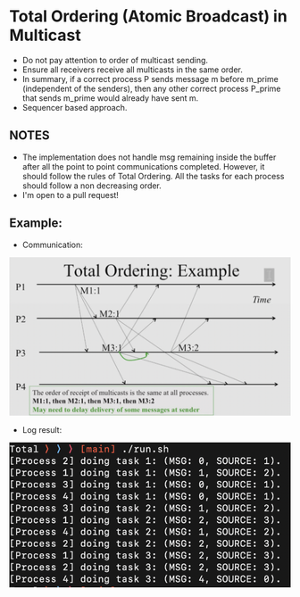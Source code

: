 # Total Ordering (Atomic Broadcast) in Multicast
- Do not pay attention to order of multicast sending.
- Ensure all receivers receive all multicasts in the same order.
- In summary, if a correct process P sends message m before m_prime (independent of the senders), then any other correct process P_prime that sends m_prime would already have sent m.
- Sequencer based approach.


## NOTES
- The implementation does not handle msg remaining inside the buffer after all the point to point communications completed. However, it should follow the rules of Total Ordering. All the tasks for each process should follow a non decreasing order.
- I'm open to a pull request!

## Example:
- Communication:

![linr](./imgs/ex.png)


- Log result:

![linr](./imgs/rs.png)
